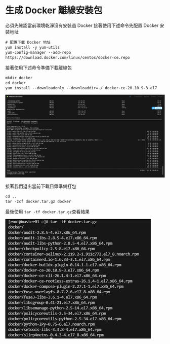 # 生成 Docker 離線安裝包

必須先確認當前環境乾淨沒有安裝過 Docker 接著使用下述命令先配置 Docker 安裝地址

```shell
# 配置下載 Docker 地址
yum install -y yum-utils
yum-config-manager --add-repo https://download.docker.com/linux/centos/docker-ce.repo
```

接著使用下述命令準備下載離線包

```shell
mkdir docker
cd docker
yum install --downloadonly --downloaddir=./ docker-ce-20.10.9-3.el7
```

![](images/生成Docker離線安裝包/2025-10-28-00-30-36-image.png)

接著我們退出當前下載目錄準備打包

```shell
cd ..
tar -zcf docker.tar.gz docker
```

最後使用 `tar -tf docker.tar.gz`查看結果

![](images/生成Docker離線安裝包/2025-10-28-00-33-30-image.png)


